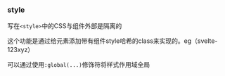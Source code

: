 ### style

写在`<style>`中的CSS与组件外部是隔离的

这个功能是通过给元素添加带有组件style哈希的class来实现的。eg（svelte-123xyz）

可以通过使用`:global(...)`修饰符将样式作用域全局